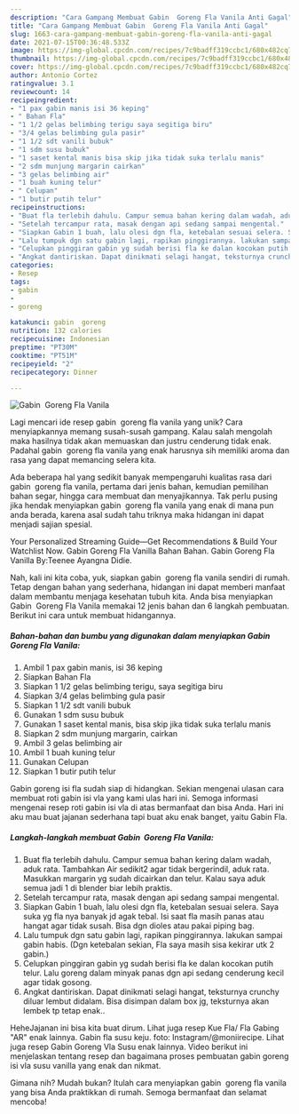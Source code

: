 ```yaml
---
description: "Cara Gampang Membuat Gabin  Goreng Fla Vanila Anti Gagal"
title: "Cara Gampang Membuat Gabin  Goreng Fla Vanila Anti Gagal"
slug: 1663-cara-gampang-membuat-gabin-goreng-fla-vanila-anti-gagal
date: 2021-07-15T00:36:48.533Z
image: https://img-global.cpcdn.com/recipes/7c9badff319ccbc1/680x482cq70/gabin-goreng-fla-vanila-foto-resep-utama.jpg
thumbnail: https://img-global.cpcdn.com/recipes/7c9badff319ccbc1/680x482cq70/gabin-goreng-fla-vanila-foto-resep-utama.jpg
cover: https://img-global.cpcdn.com/recipes/7c9badff319ccbc1/680x482cq70/gabin-goreng-fla-vanila-foto-resep-utama.jpg
author: Antonio Cortez
ratingvalue: 3.1
reviewcount: 14
recipeingredient:
- "1 pax gabin manis isi 36 keping"
- " Bahan Fla"
- "1 1/2 gelas belimbing terigu saya segitiga biru"
- "3/4 gelas belimbing gula pasir"
- "1 1/2 sdt vanili bubuk"
- "1 sdm susu bubuk"
- "1 saset kental manis bisa skip jika tidak suka terlalu manis"
- "2 sdm munjung margarin cairkan"
- "3 gelas belimbing air"
- "1 buah kuning telur"
- " Celupan"
- "1 butir putih telur"
recipeinstructions:
- "Buat fla terlebih dahulu. Campur semua bahan kering dalam wadah, aduk rata. Tambahkan Air sedikit2 agar tidak bergerindil, aduk rata. Masukkan margarin yg sudah dicairkan dan telur. Kalau saya aduk semua jadi 1 di blender biar lebih praktis."
- "Setelah tercampur rata, masak dengan api sedang sampai mengental."
- "Siapkan Gabin 1 buah, lalu olesi dgn fla, ketebalan sesuai selera. Saya suka yg fla nya banyak jd agak tebal. Isi saat fla masih panas atau hangat agar tidak susah. Bisa dgn dioles atau pakai piping bag."
- "Lalu tumpuk dgn satu gabin lagi, rapikan pinggirannya. lakukan sampai gabin habis. (Dgn ketebalan sekian, Fla saya masih sisa kekirar utk 2 gabin.)"
- "Celupkan pinggiran gabin yg sudah berisi fla ke dalan kocokan putih telur. Lalu goreng dalam minyak panas dgn api sedang cenderung kecil agar tidak gosong."
- "Angkat dantiriskan. Dapat dinikmati selagi hangat, teksturnya crunchy diluar lembut didalam. Bisa disimpan dalam box jg, teksturnya akan lembek tp tetap enak.."
categories:
- Resep
tags:
- gabin
- 
- goreng

katakunci: gabin  goreng 
nutrition: 132 calories
recipecuisine: Indonesian
preptime: "PT30M"
cooktime: "PT51M"
recipeyield: "2"
recipecategory: Dinner

---
```



![Gabin  Goreng Fla Vanila](https://img-global.cpcdn.com/recipes/7c9badff319ccbc1/680x482cq70/gabin-goreng-fla-vanila-foto-resep-utama.jpg)

Lagi mencari ide resep gabin  goreng fla vanila yang unik? Cara menyiapkannya memang susah-susah gampang. Kalau salah mengolah maka hasilnya tidak akan memuaskan dan justru cenderung tidak enak. Padahal gabin  goreng fla vanila yang enak harusnya sih memiliki aroma dan rasa yang dapat memancing selera kita.

Ada beberapa hal yang sedikit banyak mempengaruhi kualitas rasa dari gabin  goreng fla vanila, pertama dari jenis bahan, kemudian pemilihan bahan segar, hingga cara membuat dan menyajikannya. Tak perlu pusing jika hendak menyiapkan gabin  goreng fla vanila yang enak di mana pun anda berada, karena asal sudah tahu triknya maka hidangan ini dapat menjadi sajian spesial.

Your Personalized Streaming Guide—Get Recommendations &amp; Build Your Watchlist Now. Gabin Goreng Fla Vanilla Bahan Bahan. Gabin Goreng Fla Vanilla By:Teenee Ayangna Didie.


Nah, kali ini kita coba, yuk, siapkan gabin  goreng fla vanila sendiri di rumah. Tetap dengan bahan yang sederhana, hidangan ini dapat memberi manfaat dalam membantu menjaga kesehatan tubuh kita. Anda bisa menyiapkan Gabin  Goreng Fla Vanila memakai 12 jenis bahan dan 6 langkah pembuatan. Berikut ini cara untuk membuat hidangannya.

<!--inarticleads1-->

##### Bahan-bahan dan bumbu yang digunakan dalam menyiapkan Gabin  Goreng Fla Vanila:

1. Ambil 1 pax gabin manis, isi 36 keping
1. Siapkan  Bahan Fla
1. Siapkan 1 1/2 gelas belimbing terigu, saya segitiga biru
1. Siapkan 3/4 gelas belimbing gula pasir
1. Siapkan 1 1/2 sdt vanili bubuk
1. Gunakan 1 sdm susu bubuk
1. Gunakan 1 saset kental manis, bisa skip jika tidak suka terlalu manis
1. Siapkan 2 sdm munjung margarin, cairkan
1. Ambil 3 gelas belimbing air
1. Ambil 1 buah kuning telur
1. Gunakan  Celupan
1. Siapkan 1 butir putih telur


Gabin goreng isi fla sudah siap di hidangkan. Sekian mengenai ulasan cara membuat roti gabin isi vla yang kami ulas hari ini. Semoga informasi mengenai resep roti gabin isi vla di atas bermanfaat dan bisa Anda. Hari ini aku mau buat jajanan sederhana tapi buat aku enak banget, yaitu Gabin Fla. 

<!--inarticleads2-->

##### Langkah-langkah membuat Gabin  Goreng Fla Vanila:

1. Buat fla terlebih dahulu. Campur semua bahan kering dalam wadah, aduk rata. Tambahkan Air sedikit2 agar tidak bergerindil, aduk rata. Masukkan margarin yg sudah dicairkan dan telur. Kalau saya aduk semua jadi 1 di blender biar lebih praktis.
1. Setelah tercampur rata, masak dengan api sedang sampai mengental.
1. Siapkan Gabin 1 buah, lalu olesi dgn fla, ketebalan sesuai selera. Saya suka yg fla nya banyak jd agak tebal. Isi saat fla masih panas atau hangat agar tidak susah. Bisa dgn dioles atau pakai piping bag.
1. Lalu tumpuk dgn satu gabin lagi, rapikan pinggirannya. lakukan sampai gabin habis. (Dgn ketebalan sekian, Fla saya masih sisa kekirar utk 2 gabin.)
1. Celupkan pinggiran gabin yg sudah berisi fla ke dalan kocokan putih telur. Lalu goreng dalam minyak panas dgn api sedang cenderung kecil agar tidak gosong.
1. Angkat dantiriskan. Dapat dinikmati selagi hangat, teksturnya crunchy diluar lembut didalam. Bisa disimpan dalam box jg, teksturnya akan lembek tp tetap enak..


HeheJajanan ini bisa kita buat dirum. Lihat juga resep Kue Fla/ Fla Gabing &#34;AR&#34; enak lainnya. Gabin fla susu keju. foto: Instagram/@moniirecipe. Lihat juga resep Gabin Goreng Vla Susu enak lainnya. Video berikut ini menjelaskan tentang resep dan bagaimana proses pembuatan gabin goreng isi vla susu vanilla yang enak dan nikmat. 

Gimana nih? Mudah bukan? Itulah cara menyiapkan gabin  goreng fla vanila yang bisa Anda praktikkan di rumah. Semoga bermanfaat dan selamat mencoba!
